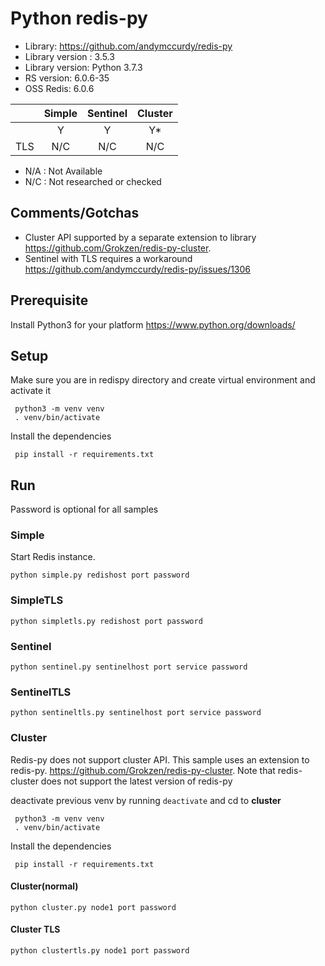  # Python redis-py
* Library: https://github.com/andymccurdy/redis-py 
* Library version : 3.5.3
* Library version: Python 3.7.3
* RS version: 6.0.6-35
* OSS Redis: 6.0.6

|     | Simple | Sentinel| Cluster|
|:--- |:---:   |:---:    |:---:   |
|     | Y      | Y       | Y*     |
| TLS | N/C    | N/C     | N/C    | 
* N/A : Not Available
* N/C : Not researched or checked

## Comments/Gotchas
* Cluster API supported by a separate extension to library  https://github.com/Grokzen/redis-py-cluster.
* Sentinel with TLS requires a workaround https://github.com/andymccurdy/redis-py/issues/1306

## Prerequisite
Install Python3 for your platform https://www.python.org/downloads/

## Setup
Make sure you are in redispy directory and create virtual environment and activate it
```
 python3 -m venv venv
 . venv/bin/activate
```

Install the dependencies
```
 pip install -r requirements.txt 
 ```
## Run
Password is optional for all samples

### Simple
Start Redis instance. 
```
python simple.py redishost port password
```

### SimpleTLS

```
python simpletls.py redishost port password
```

### Sentinel 
```
python sentinel.py sentinelhost port service password
```

### SentinelTLS
```
python sentineltls.py sentinelhost port service password
```

### Cluster
Redis-py does not support cluster API. This sample uses an extension to redis-py. https://github.com/Grokzen/redis-py-cluster. 
Note that redis-cluster does not support the latest version of redis-py

deactivate previous venv by running `deactivate` and cd to **cluster**
```
 python3 -m venv venv
 . venv/bin/activate
```
Install the dependencies
```
 pip install -r requirements.txt 
 ```
#### Cluster(normal)
```
python cluster.py node1 port password
```

#### Cluster TLS
```
python clustertls.py node1 port password
```
